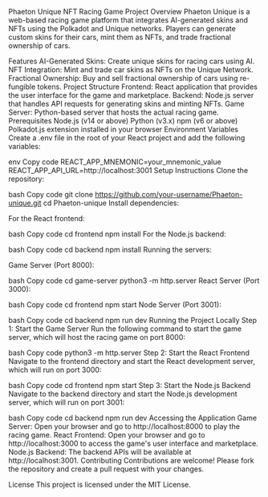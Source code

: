 Phaeton Unique NFT Racing Game
Project Overview
Phaeton Unique is a web-based racing game platform that integrates AI-generated skins and NFTs using the Polkadot and Unique networks. Players can generate custom skins for their cars, mint them as NFTs, and trade fractional ownership of cars.

Features
AI-Generated Skins: Create unique skins for racing cars using AI.
NFT Integration: Mint and trade car skins as NFTs on the Unique Network.
Fractional Ownership: Buy and sell fractional ownership of cars using re-fungible tokens.
Project Structure
Frontend: React application that provides the user interface for the game and marketplace.
Backend: Node.js server that handles API requests for generating skins and minting NFTs.
Game Server: Python-based server that hosts the actual racing game.
Prerequisites
Node.js (v14 or above)
Python (v3.x)
npm (v6 or above)
Polkadot.js extension installed in your browser
Environment Variables
Create a .env file in the root of your React project and add the following variables:

env
Copy code
REACT_APP_MNEMONIC=your_mnemonic_value
REACT_APP_API_URL=http://localhost:3001
Setup Instructions
Clone the repository:

bash
Copy code
git clone https://github.com/your-username/Phaeton-unique.git
cd Phaeton-unique
Install dependencies:

For the React frontend:

bash
Copy code
cd frontend
npm install
For the Node.js backend:

bash
Copy code
cd backend
npm install
Running the servers:

Game Server (Port 8000):

bash
Copy code
cd game-server
python3 -m http.server
React Server (Port 3000):

bash
Copy code
cd frontend
npm start
Node Server (Port 3001):

bash
Copy code
cd backend
npm run dev
Running the Project Locally
Step 1: Start the Game Server
Run the following command to start the game server, which will host the racing game on port 8000:

bash
Copy code
python3 -m http.server
Step 2: Start the React Frontend
Navigate to the frontend directory and start the React development server, which will run on port 3000:

bash
Copy code
cd frontend
npm start
Step 3: Start the Node.js Backend
Navigate to the backend directory and start the Node.js development server, which will run on port 3001:

bash
Copy code
cd backend
npm run dev
Accessing the Application
Game Server: Open your browser and go to http://localhost:8000 to play the racing game.
React Frontend: Open your browser and go to http://localhost:3000 to access the game's user interface and marketplace.
Node.js Backend: The backend APIs will be available at http://localhost:3001.
Contributing
Contributions are welcome! Please fork the repository and create a pull request with your changes.

License
This project is licensed under the MIT License.
